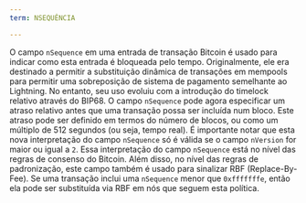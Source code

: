 ```yaml
---
term: NSEQUÊNCIA

---
```

O campo `nSequence` em uma entrada de transação Bitcoin é usado para indicar como esta entrada é bloqueada pelo tempo. Originalmente, ele era destinado a permitir a substituição dinâmica de transações em mempools para permitir uma sobreposição de sistema de pagamento semelhante ao Lightning. No entanto, seu uso evoluiu com a introdução do timelock relativo através do BIP68. O campo `nSequence` pode agora especificar um atraso relativo antes que uma transação possa ser incluída num bloco. Este atraso pode ser definido em termos do número de blocos, ou como um múltiplo de 512 segundos (ou seja, tempo real). É importante notar que esta nova interpretação do campo `nSequence` só é válida se o campo `nVersion` for maior ou igual a `2`. Essa interpretação do campo `nSequence` está no nível das regras de consenso do Bitcoin. Além disso, no nível das regras de padronização, este campo também é usado para sinalizar RBF (Replace-By-Fee). Se uma transação inclui uma `nSequence` menor que `0xfffffffe`, então ela pode ser substituída via RBF em nós que seguem esta política.